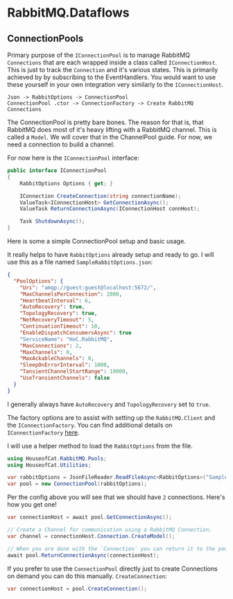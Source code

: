 ﻿# RabbitMQ.Dataflows
## ConnectionPools

Primary purpose of the `IConnectionPool` is to manage RabbitMQ `Connections` that
are each wrapped inside a class called `IConnectionHost`. This is just to track the
`Connection` and it's various states. This is primarily achieved by by subscribing
to the EventHandlers. You would want to use these yourself in your own integration
very similarly to the `IConnectionHost`.

```plaintext  
Json -> RabbitOptions -> ConnectionPool  
ConnectionPool .ctor -> ConnectionFactory -> Create RabbitMQ Connections
```

The ConnectionPool is pretty bare bones. The reason for that is, that RabbitMQ does
most of it's heavy lifting with a RabbitMQ channel. This is called a `Model`. We
will cover that in the ChannelPool guide. For now, we need a connection to build a
channel.

For now here is the `IConnectionPool` interface:
```csharp
public interface IConnectionPool
{
    RabbitOptions Options { get; }

    IConnection CreateConnection(string connectionName);
    ValueTask<IConnectionHost> GetConnectionAsync();
    ValueTask ReturnConnectionAsync(IConnectionHost connHost);

    Task ShutdownAsync();
}
```

Here is some a simple ConnectionPool setup and basic usage.

It really helps to have `RabbitOptions` already setup and ready to go.
I will use this as a file named `SampleRabbitOptions.json`:
```json
{
  "PoolOptions": {
    "Uri": "amqp://guest:guest@localhost:5672/",
    "MaxChannelsPerConnection": 2000,
    "HeartbeatInterval": 6,
    "AutoRecovery": true,
    "TopologyRecovery": true,
    "NetRecoveryTimeout": 5,
    "ContinuationTimeout": 10,
    "EnableDispatchConsumersAsync": true
    "ServiceName": "HoC.RabbitMQ",
    "MaxConnections": 2,
    "MaxChannels": 0,
    "MaxAckableChannels": 0,
    "SleepOnErrorInterval": 1000,
    "TansientChannelStartRange": 10000,
    "UseTransientChannels": false
  }
}
```

I generally always have `AutoRecovery` and `TopologyRecovery` set to `true`.

The factory options are to assist with setting up the `RabbitMQ.Client` and the `IConnectionFactory`.
You can find additional details on `IConnectionFactory` [here](https://www.rabbitmq.com/client-libraries/dotnet-api-guide).

I will use a helper method to load the `RabbitOptions` from the file.

```csharp
using HouseofCat.RabbitMQ.Pools;
using HouseofCat.Utilities;

var rabbitOptions = JsonFileReader.ReadFileAsync<RabbitOptions>("SampleRabbitOptions.json");
var pool = new ConnectionPool(rabbitOptions);
```

Per the config above you will see that we should have `2` connections. Here's how
you get one!

```csharp
var connectionHost = await pool.GetConnectionAsync();

// Create a Channel for communication using a RabbitMQ Connection.
var channel = connectionHost.Connection.CreateModel();

// When you are done with the `Connection` you can return it to the pool.
await pool.ReturnConnectionAsync(connectionHost);
```

If you prefer to use the `ConnectionPool` directly just to create Connections on demand
you can do this manually.
`CreateConnection`:

```csharp
var connectionHost = pool.CreateConnection();
```